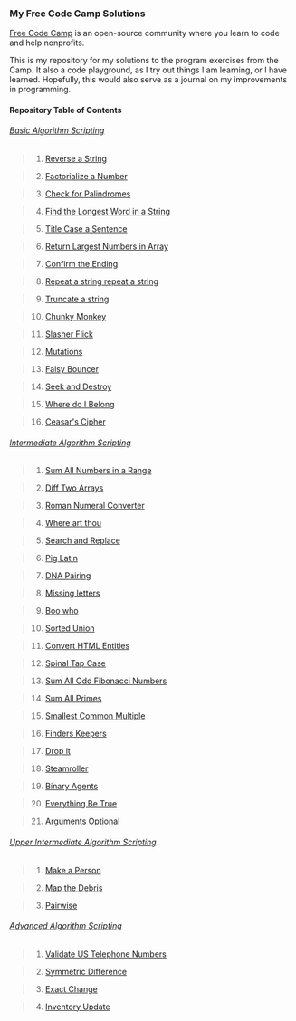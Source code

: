 ### My Free Code Camp Solutions

[Free Code Camp](http://www.freecodecamp.com/) is an open-source community where you learn to code and help nonprofits.

This is my repository for my solutions to the program exercises from the Camp. It also a code playground, as I try out things I am learning, or I have learned. Hopefully, this would also serve as a journal on my improvements in programming.

#### Repository Table of Contents
###### [Basic Algorithm Scripting](https://github.com/dcnr/FreeCodeCamp/tree/master/src/bonfires/basic-algorithm-scripting)

>1. [Reverse a String](https://github.com/dcnr/FreeCodeCamp/blob/master/src/bonfires/basic-algorithm-scripting/02-reverse-a-string.js)

>2. [Factorialize a Number](https://github.com/dcnr/FreeCodeCamp/blob/master/src/bonfires/basic-algorithm-scripting/03-factorialize-a-number.js)

>3. [Check for Palindromes](https://github.com/dcnr/FreeCodeCamp/blob/master/src/bonfires/basic-algorithm-scripting/04-check-for-palindromes.js)

>4. [Find the Longest Word in a String](https://github.com/dcnr/FreeCodeCamp/blob/master/src/bonfires/basic-algorithm-scripting/05-find-the-longest-word-in-a-string.js)

>5. [Title Case a Sentence](https://github.com/dcnr/FreeCodeCamp/blob/master/src/bonfires/basic-algorithm-scripting/06-title-case-a-sentence.js)

>6. [Return Largest Numbers in Array](https://github.com/dcnr/FreeCodeCamp/blob/master/src/bonfires/basic-algorithm-scripting/07-return-largest-numbers-in-arrays.js)

>7. [Confirm the Ending](https://github.com/dcnr/FreeCodeCamp/blob/master/src/bonfires/basic-algorithm-scripting/08-confirm-the-ending.js)

>8. [Repeat a string repeat a string](https://github.com/dcnr/FreeCodeCamp/blob/master/src/bonfires/basic-algorithm-scripting/09-repeat-a-string-repeat-a-string.js)

>9. [Truncate a string](https://github.com/dcnr/FreeCodeCamp/blob/master/src/bonfires/basic-algorithm-scripting/10-truncate-a-string.js)

>10. [Chunky Monkey](https://github.com/dcnr/FreeCodeCamp/blob/master/src/bonfires/basic-algorithm-scripting/11-chunky-monkey.js)

>11. [Slasher Flick](https://github.com/dcnr/FreeCodeCamp/blob/master/src/bonfires/basic-algorithm-scripting/12-slasher-flick.js)

>12. [Mutations](https://github.com/dcnr/FreeCodeCamp/blob/master/src/bonfires/basic-algorithm-scripting/13-mutations.js)

>13. [Falsy Bouncer](https://github.com/dcnr/FreeCodeCamp/blob/master/src/bonfires/basic-algorithm-scripting/14-falsy-bouncer.js)

>14. [Seek and Destroy](https://github.com/dcnr/FreeCodeCamp/blob/master/src/bonfires/basic-algorithm-scripting/15-seek-and-destroy.js)

>15. [Where do I Belong](https://github.com/dcnr/FreeCodeCamp/blob/master/src/bonfires/basic-algorithm-scripting/16-where-do-i-belong.js)

>16. [Ceasar's Cipher](https://github.com/dcnr/FreeCodeCamp/blob/master/src/bonfires/basic-algorithm-scripting/17-caesar-cipher.js)

###### [Intermediate Algorithm Scripting](https://github.com/dcnr/FreeCodeCamp/tree/master/src/bonfires/intermediate-algorithm-scripting)

>1. [Sum All Numbers in a Range](https://github.com/dcnr/FreeCodeCamp/blob/master/src/bonfires/intermediate-algorithm-scripting/01-sum-all-numbers-in-a-range.js)

>2. [Diff Two Arrays](https://github.com/dcnr/FreeCodeCamp/blob/master/src/bonfires/intermediate-algorithm-scripting/02-diff-two-arrays.js)

>3. [Roman Numeral Converter](https://github.com/dcnr/FreeCodeCamp/blob/master/src/bonfires/intermediate-algorithm-scripting/03-roman-numeral-converter.js)

>4. [Where art thou](https://github.com/dcnr/FreeCodeCamp/blob/master/src/bonfires/intermediate-algorithm-scripting/04-where-art-thou.js)

>5. [Search and Replace](https://github.com/dcnr/FreeCodeCamp/blob/master/src/bonfires/intermediate-algorithm-scripting/05-search-and-replace.js)

>6. [Pig Latin](https://github.com/dcnr/FreeCodeCamp/blob/master/src/bonfires/intermediate-algorithm-scripting/06-pig-latin.js)

>7. [DNA Pairing](https://github.com/dcnr/FreeCodeCamp/blob/master/src/bonfires/intermediate-algorithm-scripting/07-dna-pairing.js)

>8. [Missing letters](https://github.com/dcnr/FreeCodeCamp/blob/master/src/bonfires/intermediate-algorithm-scripting/08-missing-letters.js)

>9. [Boo who](https://github.com/dcnr/FreeCodeCamp/blob/master/src/bonfires/intermediate-algorithm-scripting/09-boo-who.js)

>10. [Sorted Union](https://github.com/dcnr/FreeCodeCamp/blob/master/src/bonfires/intermediate-algorithm-scripting/10-sorted-union.js)

>11. [Convert HTML Entities](https://github.com/dcnr/FreeCodeCamp/blob/master/src/bonfires/intermediate-algorithm-scripting/11-convert-html-entities.js)

>12. [Spinal Tap Case](https://github.com/dcnr/FreeCodeCamp/blob/master/src/bonfires/intermediate-algorithm-scripting/12-spinal-tap-case.js)

>13. [Sum All Odd Fibonacci Numbers](https://github.com/dcnr/FreeCodeCamp/blob/master/src/bonfires/intermediate-algorithm-scripting/13-sum-all-odd-fibonacci-numbers.js)

>14. [Sum All Primes](https://github.com/dcnr/FreeCodeCamp/blob/master/src/bonfires/intermediate-algorithm-scripting/14-sum-all-primes.js)

>15. [Smallest Common Multiple](https://github.com/dcnr/FreeCodeCamp/blob/master/src/bonfires/intermediate-algorithm-scripting/15-smallest-common-multiple.js)

>16. [Finders Keepers](https://github.com/dcnr/FreeCodeCamp/blob/master/src/bonfires/intermediate-algorithm-scripting/16-finders-keepers.js)

>17. [Drop it](https://github.com/dcnr/FreeCodeCamp/blob/master/src/bonfires/intermediate-algorithm-scripting/17-drop-it.js)

>18. [Steamroller](https://github.com/dcnr/FreeCodeCamp/blob/master/src/bonfires/intermediate-algorithm-scripting/18-steamroller.js)

>19. [Binary Agents](https://github.com/dcnr/FreeCodeCamp/blob/master/src/bonfires/intermediate-algorithm-scripting/19-binary-agents.js)

>20. [Everything Be True](https://github.com/dcnr/FreeCodeCamp/blob/master/src/bonfires/intermediate-algorithm-scripting/20-everything-be-true.js)

>21. [Arguments Optional](https://github.com/dcnr/FreeCodeCamp/blob/master/src/bonfires/intermediate-algorithm-scripting/21-arguments-optional.js)

###### [Upper Intermediate Algorithm Scripting](https://github.com/dcnr/FreeCodeCamp/tree/master/src/bonfires/upper-intermediate-algorithm-scripting)

>1. [Make a Person](https://github.com/dcnr/FreeCodeCamp/blob/master/src/bonfires/upper-intermediate-algorithm-scripting/01-make-a-person.js)

>2. [Map the Debris](https://github.com/dcnr/FreeCodeCamp/blob/master/src/bonfires/upper-intermediate-algorithm-scripting/02-map-the-debris.js)

>3. [Pairwise](https://github.com/dcnr/FreeCodeCamp/blob/master/src/bonfires/upper-intermediate-algorithm-scripting/03-pairwise.js)

###### [Advanced Algorithm Scripting](https://github.com/dcnr/FreeCodeCamp/tree/master/src/bonfires/advanced-algorithm-scripting)

>1. [Validate US Telephone Numbers](https://github.com/dcnr/FreeCodeCamp/blob/master/src/bonfires/advanced-algorithm-scripting/01-validate-us-telephone-numbers.js)

>2. [Symmetric Difference](https://github.com/dcnr/FreeCodeCamp/blob/master/src/bonfires/advanced-algorithm-scripting/02-symmetric-difference.js)

>3. [Exact Change](https://github.com/dcnr/FreeCodeCamp/blob/master/src/bonfires/advanced-algorithm-scripting/03-exact-change.js)

>4. [Inventory Update](https://github.com/dcnr/FreeCodeCamp/blob/master/src/bonfires/advanced-algorithm-scripting/04-inventory-update.js)

